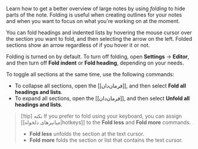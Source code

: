 Learn how to get a better overview of large notes by using _folding_ to hide parts of the note. Folding is useful when creating outlines for your notes and when you want to focus on what you're working on at the moment.

You can fold headings and indented lists by hovering the mouse cursor over the section you want to fold, and then selecting the arrow on the left. Folded sections show an arrow regardless of if you hover it or not.

Folding is turned on by default. To turn off folding, open **Settings** → **Editor**, and then turn off **Fold indent** or **Fold heading**, depending on your needs.

To toggle all sections at the same time, use the following commands:

- To collapse all sections, open the [[فرمان‌دان]], and then select **Fold all headings and lists**.
- To expand all sections, open the [[فرمان‌دان]], and then select **Unfold all headings and lists**.

> [!tip] نکته
> If you prefer to fold using your keyboard, you can assign [[میانبرهای دلخواه|hotkeys]] to the **Fold less** and **Fold more** commands.
>
> - **Fold less** unfolds the section at the text cursor.
> - **Fold more** folds the section or list that contains the text cursor.

